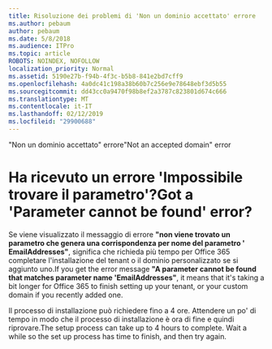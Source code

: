 ```yaml
---
title: Risoluzione dei problemi di 'Non un dominio accettato' errore
ms.author: pebaum
author: pebaum
ms.date: 5/8/2018
ms.audience: ITPro
ms.topic: article
ROBOTS: NOINDEX, NOFOLLOW
localization_priority: Normal
ms.assetid: 5190e27b-f94b-4f3c-b5b8-841e2bd7cff9
ms.openlocfilehash: 4a0dc41c198a38b60b7c256e9e78648ebf3d5b55
ms.sourcegitcommit: dd43cc0a9470f98b8ef2a3787c823801d674c666
ms.translationtype: MT
ms.contentlocale: it-IT
ms.lasthandoff: 02/12/2019
ms.locfileid: "29900688"
---
```

<span data-ttu-id="9540e-102">"Non un dominio accettato" errore</span><span class="sxs-lookup"><span data-stu-id="9540e-102">"Not an accepted domain" error</span></span>

# <a name="got-a-parameter-cannot-be-found-error"></a><span data-ttu-id="9540e-103">Ha ricevuto un errore 'Impossibile trovare il parametro'?</span><span class="sxs-lookup"><span data-stu-id="9540e-103">Got a 'Parameter cannot be found' error?</span></span>

<span data-ttu-id="9540e-104">Se viene visualizzato il messaggio di errore **"non viene trovato un parametro che genera una corrispondenza per nome del parametro ' EmailAddresses"**, significa che richieda più tempo per Office 365 completare l'installazione del tenant o il dominio personalizzato se si aggiunto uno.</span><span class="sxs-lookup"><span data-stu-id="9540e-104">If you get the error message **"A parameter cannot be found that matches parameter name 'EmailAddresses"**, it means that it's taking a bit longer for Office 365 to finish setting up your tenant, or your custom domain if you recently added one.</span></span> 
  
<span data-ttu-id="9540e-p101">Il processo di installazione può richiedere fino a 4 ore. Attendere un po' di tempo in modo che il processo di installazione è ora di fine e quindi riprovare.</span><span class="sxs-lookup"><span data-stu-id="9540e-p101">The setup process can take up to 4 hours to complete. Wait a while so the set up process has time to finish, and then try again.</span></span>
  

